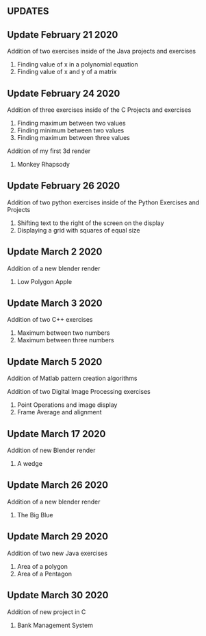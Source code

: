 **UPDATES**
------------------------------------------------------------------------------------------------------------------------------------------------------
Update February 21 2020
------------------------------------------------------------------------------------------------------------------------------------------------------
Addition of two exercises inside of the Java projects and exercises
1. Finding value of x in a polynomial equation
2. Finding value of x and y of a matrix

Update February 24 2020
------------------------------------------------------------------------------------------------------------------------------------------------------
Addition of three exercises inside of the C Projects and exercises
1. Finding maximum between two values
2. Finding minimum between two values
3. Finding maximum between three values

Addition of my first 3d render
1. Monkey Rhapsody

Update February 26 2020
------------------------------------------------------------------------------------------------------------------------------------------------------
Addition of two python exercises inside of the Python Exercises and Projects
1. Shifting text to the right of the screen on the display
2. Displaying a grid with squares of equal size

Update March 2 2020
------------------------------------------------------------------------------------------------------------------------------------------------------
Addition of a new blender render
1. Low Polygon Apple

Update March 3 2020
------------------------------------------------------------------------------------------------------------------------------------------------------
Addition of two C++ exercises
1. Maximum between two numbers
2. Maximum between three numbers

Update March 5 2020
------------------------------------------------------------------------------------------------------------------------------------------------------
Addition of Matlab pattern creation algorithms

Addition of two Digital Image Processing exercises
1. Point Operations and image display
2. Frame Average and alignment

Update March 17 2020
------------------------------------------------------------------------------------------------------------------------------------------------------

Addition of new Blender render
1. A wedge

Update March 26 2020
------------------------------------------------------------------------------------------------------------------------------------------------------
Addition of a new blender render
1. The Big Blue

Update March 29 2020
------------------------------------------------------------------------------------------------------------------------------------------------------
Addition of two new Java exercises
1. Area of a polygon
2. Area of a Pentagon

Update March 30 2020
------------------------------------------------------------------------------------------------------------------------------------------------------
Addition of new project in C 
1. Bank Management System
